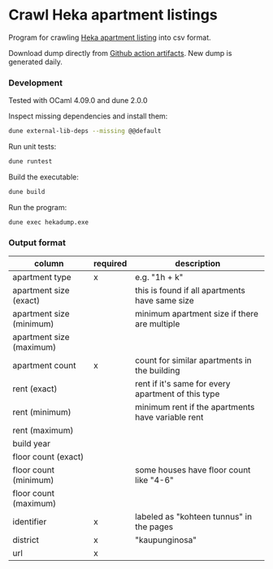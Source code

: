 # Crawl Heka apartment listings

Program for crawling [Heka apartment listing](https://www.hekaoy.fi/fi/asunnot/kohteet) into csv format.

Download dump directly from [Github action artifacts](https://github.com/je-l/hekadump/actions?query=is%3Asuccess). New dump is generated daily.

### Development

Tested with OCaml 4.09.0 and dune 2.0.0

Inspect missing dependencies and install them:

```sh
dune external-lib-deps --missing @@default
```

Run unit tests:

```sh
dune runtest
```

Build the executable:

```sh
dune build
```

Run the program:

```
dune exec hekadump.exe
```

### Output format

| column | required | description |
| ------ | -------- | ----------- |
| apartment type | x | e.g. "1h + k" |
| apartment size (exact) | | this is found if all apartments have same size |
| apartment size (minimum) | | minimum apartment size if there are multiple |
| apartment size (maximum) | | |
| apartment count | x | count for similar apartments in the building |
| rent (exact) | | rent if it's same for every apartment of this type |
| rent (minimum) | | minimum rent if the apartments have variable rent |
| rent (maximum) | | |
| build year | | |
| floor count (exact) | | |
| floor count (minimum) | | some houses have floor count like "4-6" |
| floor count (maximum) | | |
| identifier | x | labeled as "kohteen tunnus" in the pages |
| district | x | "kaupunginosa" |
| url | x | |
